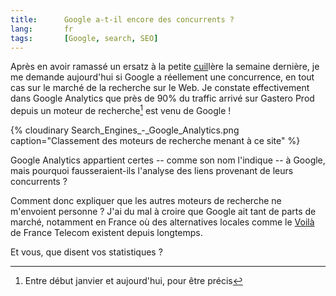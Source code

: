 ```yaml
---
title:      Google a-t-il encore des concurrents ?
lang:       fr
tags:       [Google, search, SEO]
---
```


Après en avoir ramassé un ersatz à la petite [cuil](/2008/07/y-a-une-cuil-dans-le-potage.html)lère la semaine dernière, je me demande aujourd'hui si Google a réellement une concurrence, en tout cas sur le marché de la recherche sur le Web. Je constate effectivement dans Google Analytics que près de 90% du traffic arrivé sur Gastero Prod depuis un moteur de recherche[^1] est venu de Google !


[^1]: Entre début janvier et aujourd'hui, pour être précis

{% cloudinary Search_Engines_-_Google_Analytics.png caption="Classement des moteurs de recherche menant à ce site" %}


Google Analytics appartient certes -- comme son nom l'indique -- à Google, mais pourquoi fausseraient-ils l'analyse des liens provenant de leurs concurrents ?

Comment donc expliquer que les autres moteurs de recherche ne m'envoient personne ? J'ai du mal à croire que Google ait tant de parts de marché, notamment en France où des alternatives locales comme le [Voilà](http://www.voila.fr/) de France Telecom existent depuis longtemps.

Et vous, que disent vos statistiques ?
